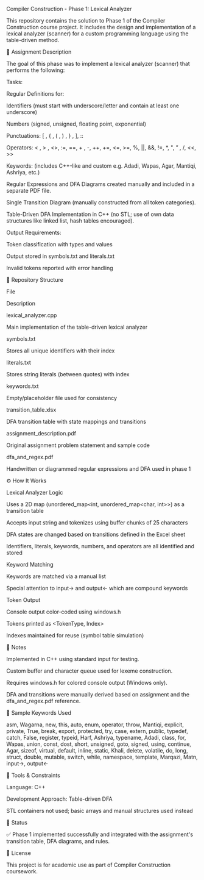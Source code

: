 Compiler Construction - Phase 1: Lexical Analyzer

This repository contains the solution to Phase 1 of the Compiler Construction course project. It includes the design and implementation of a lexical analyzer (scanner) for a custom programming language using the table-driven method.

📑 Assignment Description

The goal of this phase was to implement a lexical analyzer (scanner) that performs the following:

Tasks:

Regular Definitions for:

Identifiers (must start with underscore/letter and contain at least one underscore)

Numbers (signed, unsigned, floating point, exponential)

Punctuations: [ , { , ( , ) , } , ], ::

Operators: < , > , <>, :=, ==, + , -, ++, +=, <=, >=, %, ||, &&, !=, *, ", ” , /, <<, >>

Keywords: (includes C++-like and custom e.g. Adadi, Wapas, Agar, Mantiqi, Ashriya, etc.)

Regular Expressions and DFA Diagrams created manually and included in a separate PDF file.

Single Transition Diagram (manually constructed from all token categories).

Table-Driven DFA Implementation in C++ (no STL; use of own data structures like linked list, hash tables encouraged).

Output Requirements:

Token classification with types and values

Output stored in symbols.txt and literals.txt

Invalid tokens reported with error handling

📂 Repository Structure

File

Description

lexical_analyzer.cpp

Main implementation of the table-driven lexical analyzer

symbols.txt

Stores all unique identifiers with their index

literals.txt

Stores string literals (between quotes) with index

keywords.txt

Empty/placeholder file used for consistency

transition_table.xlsx

DFA transition table with state mappings and transitions

assignment_description.pdf

Original assignment problem statement and sample code

dfa_and_regex.pdf

Handwritten or diagrammed regular expressions and DFA used in phase 1

⚙️ How It Works

Lexical Analyzer Logic

Uses a 2D map (unordered_map<int, unordered_map<char, int>>) as a transition table

Accepts input string and tokenizes using buffer chunks of 25 characters

DFA states are changed based on transitions defined in the Excel sheet

Identifiers, literals, keywords, numbers, and operators are all identified and stored

Keyword Matching

Keywords are matched via a manual list

Special attention to input-> and output<- which are compound keywords

Token Output

Console output color-coded using windows.h

Tokens printed as <TokenType, Index>

Indexes maintained for reuse (symbol table simulation)

📌 Notes

Implemented in C++ using standard input for testing.

Custom buffer and character queue used for lexeme construction.

Requires windows.h for colored console output (Windows only).

DFA and transitions were manually derived based on assignment and the dfa_and_regex.pdf reference.

🧪 Sample Keywords Used

asm, Wagarna, new, this, auto, enum, operator, throw, Mantiqi, explicit, private, True,
break, export, protected, try, case, extern, public, typedef, catch, False, register,
typeid, Harf, Ashriya, typename, Adadi, class, for, Wapas, union, const, dost, short,
unsigned, goto, signed, using, continue, Agar, sizeof, virtual, default, inline, static,
Khali, delete, volatile, do, long, struct, double, mutable, switch, while, namespace,
template, Marqazi, Matn, input->, output<-

🔧 Tools & Constraints

Language: C++

Development Approach: Table-driven DFA

STL containers not used; basic arrays and manual structures used instead

🏁 Status

✅ Phase 1 implemented successfully and integrated with the assignment's transition table, DFA diagrams, and rules.

🧾 License

This project is for academic use as part of Compiler Construction coursework.

